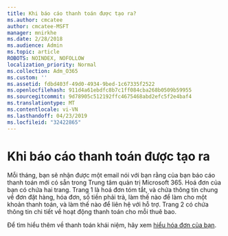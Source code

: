 ```yaml
---
title: Khi báo cáo thanh toán được tạo ra?
ms.author: cmcatee
author: cmcatee-MSFT
manager: mnirkhe
ms.date: 2/28/2018
ms.audience: Admin
ms.topic: article
ROBOTS: NOINDEX, NOFOLLOW
localization_priority: Normal
ms.collection: Adm_O365
ms.custom: ''
ms.assetid: fdbd403f-49d0-4934-9bed-1c67335f2522
ms.openlocfilehash: 911d4a61ebdfc8b7c1ff084cba268b0509b59955
ms.sourcegitcommit: 9d78905c512192ffc4675468abd2efc5f2e4baf4
ms.translationtype: MT
ms.contentlocale: vi-VN
ms.lasthandoff: 04/23/2019
ms.locfileid: "32422865"
---
```

# <a name="when-is-the-billing-statement-generated"></a>Khi báo cáo thanh toán được tạo ra

Mỗi tháng, bạn sẽ nhận được một email nói với bạn rằng của bạn báo cáo thanh toán mới có sẵn trong Trung tâm quản trị Microsoft 365. Hoá đơn của bạn có chứa hai trang. Trang 1 là hoá đơn tóm tắt, và chứa thông tin chung về đơn đặt hàng, hóa đơn, số tiền phải trả, làm thế nào để làm cho một khoản thanh toán, và làm thế nào để liên hệ với hỗ trợ. Trang 2 có chứa thông tin chi tiết về hoạt động thanh toán cho mỗi thuê bao.
  
Để tìm hiểu thêm về thanh toán khái niệm, hãy xem [hiểu hóa đơn của bạn](https://support.office.com/article/0724b428-fb59-4962-8c37-6674166d7507).
  

